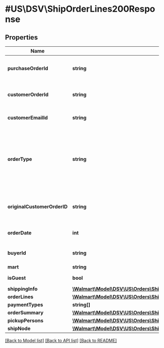 # #US\DSV\ShipOrderLines200Response

## Properties

Name | Type | Description | Notes
------------ | ------------- | ------------- | -------------
**purchaseOrderId** | **string** | A unique ID associated with the seller's purchase order |
**customerOrderId** | **string** | A unique ID associated with the sales order for specified customer |
**customerEmailId** | **string** | The email address of the customer for the sales order |
**orderType** | **string** | Specifies if the order is a regular order or replacement order. Possible values are REGULAR or REPLACEMENT. Provided in response only if query parameter replacementInfo=true. | [optional]
**originalCustomerOrderID** | **string** | customer order ID of the original customer order on which the replacement is created. | [optional]
**orderDate** | **int** | The date the customer submitted the sales order |
**buyerId** | **string** | Unique ID associated with the specified buyer | [optional]
**mart** | **string** | Mart information | [optional]
**isGuest** | **bool** | Indicates a guest customer | [optional]
**shippingInfo** | [**\Walmart\Model\DSV\US\Orders\ShipOrderLines200ResponseShippingInfo**](ShipOrderLines200ResponseShippingInfo.md) |  |
**orderLines** | [**\Walmart\Model\DSV\US\Orders\ShipOrderLines200ResponseOrderLines**](ShipOrderLines200ResponseOrderLines.md) |  |
**paymentTypes** | **string[]** | Payment Types | [optional]
**orderSummary** | [**\Walmart\Model\DSV\US\Orders\ShipOrderLines200ResponseOrderSummary**](ShipOrderLines200ResponseOrderSummary.md) |  | [optional]
**pickupPersons** | [**\Walmart\Model\DSV\US\Orders\ShipOrderLines200ResponsePickupPersonsInner[]**](ShipOrderLines200ResponsePickupPersonsInner.md) | List of pickup persons | [optional]
**shipNode** | [**\Walmart\Model\DSV\US\Orders\ShipOrderLines200ResponseShipNode**](ShipOrderLines200ResponseShipNode.md) |  | [optional]


[[Back to Model list]](../) [[Back to API list]](../../Api/US/DSV) [[Back to README]](../../README.md)

